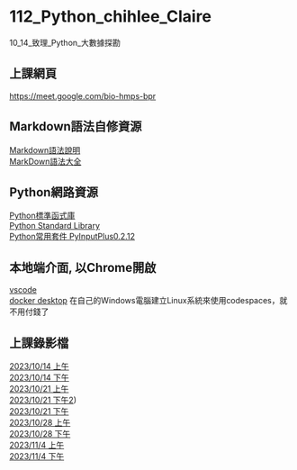 # 112_Python_chihlee_Claire
10_14_致理_Python_大數據探勘

## 上課網頁
https://meet.google.com/bio-hmps-bpr

## Markdown語法自修資源
[Markdown語法說明](https://markdown.tw/)<br />
[MarkDown語法大全](https://hackmd.io/@eMP9zQQ0Qt6I8Uqp2Vqy6w/SyiOheL5N/%2FBVqowKshRH246Q7UDyodFA?type=book)

## Python網路資源
[Python標準函式庫](https://python-doc-tw.github.io/library/index.html)<br />
[Python Standard Library](https://docs.python.org/3/library/index.html)<br />
[Python常用套件 PyInputPlus0.2.12](https://pypi.org/project/PyInputPlus/)

## 本地端介面, 以Chrome開啟
[vscode](https://code.visualstudio.com/docs/?dv=win)<br/>
[docker desktop](https://www.docker.com/products/docker-desktop/) 在自己的Windows電腦建立Linux系統來使用codespaces，就不用付錢了

## 上課錄影檔
[2023/10/14 上午](https://www.youtube.com/watch?v=YWTf5MMuTlY)<br />
[2023/10/14 下午](https://www.youtube.com/watch?v=ywgZoFSFy6o)<br />
[2023/10/21 上午](https://www.youtube.com/watch?v=mTQnQarFk0c)<br />
[2023/10/21 下午2](https://www.youtube.com/watch?v=_D8jTDrcVkk))<br />
[2023/10/21 下午](https://www.youtube.com/watch?v=xilBp4OW_S4)<br />
[2023/10/28 上午](https://www.youtube.com/watch?v=OmaI3Lk14xs)<br />
[2023/10/28 下午](https://www.youtube.com/watch?v=bPO4ogiVKmE)<br />
[2023/11/4 上午]()<br />
[2023/11/4 下午](https://www.youtube.com/watch?v=6bIXI2lhDu0)
